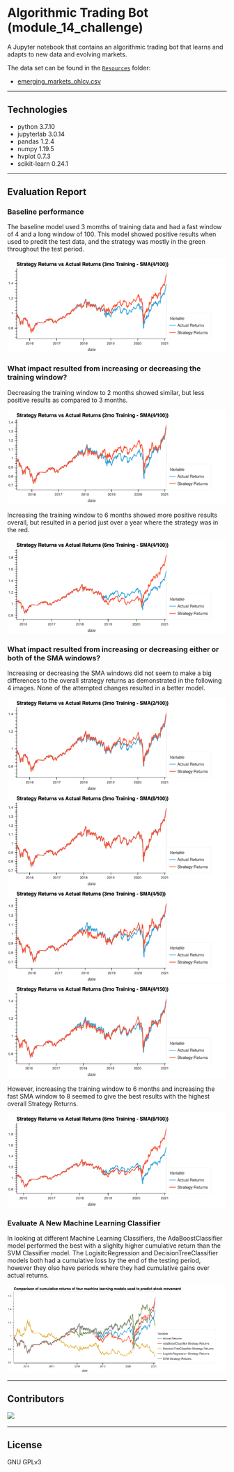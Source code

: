 # Algorithmic Trading Bot (module_14_challenge)

A Jupyter notebook that contains an algorithmic trading bot that learns and adapts to new data and evolving markets.

The data set can be found in the [`Resources`](Resources/) folder:

- [emerging_markets_ohlcv.csv](Resources/emerging_markets_ohlcv.csv)

---

## Technologies

- python 3.7.10
- jupyterlab 3.0.14
- pandas 1.2.4
- numpy 1.19.5
- hvplot 0.7.3
- scikit-learn 0.24.1

---

## Evaluation Report

### Baseline performance

The baseline model used 3 momths of training data and had a fast window of 4 and a long window of 100. This model showed positive results when used to predit the test data, and the strategy was mostly in the green throughout the test period.

![baseline.png](images/baseline.png)

### What impact resulted from increasing or decreasing the training window?

Decreasing the training window to 2 months showed similar, but less positive results as compared to 3 months.

![2mo.png](images/2mo.png)

Increasing the training window to 6 months showed more positive results overall, but resulted in a period just over a year where the strategy was in the red.

![6mo.png](images/6mo.png)

### What impact resulted from increasing or decreasing either or both of the SMA windows?

Increasing or decreasing the SMA windows did not seem to make a big differences to the overall strategy returns as demonstrated in the following 4 images. None of the attempted changes resulted in a better model.

![3mo_2_100.png](images/3mo_2_100.png)
![3mo_8_100.png](images/3mo_8_100.png)
![3mo_4_50.png](images/3mo_4_50.png)
![3mo_4_150.png](images/3mo_4_150.png)

However, increasing the training window to 6 months and increasing the fast SMA window to 8 seemed to give the best results with the highest overall Strategy Returns.

![6mo_8_100.png](images/6mo_8_100.png)

### Evaluate A New Machine Learning Classifier

In looking at different Machine Learning Classifiers, the AdaBoostClassifier model performed the best with a slighlty higher cumulative return than the SVM Classifier model. The LogisitcRegression and DecisionTreeClassifier models both had a cumulative loss by the end of the testing period, however they olso have periods where they had cumulative gains over actual returns.

![ml_compare.png](images/ml_compare.png)

---

## Contributors

[![](https://github.com/woodedlawn.png?size=50)](https://github.com/woodedlawn)

---

## License

GNU GPLv3
